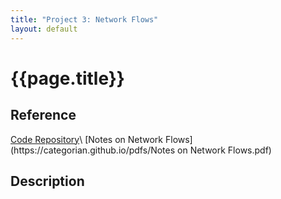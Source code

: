 ```yaml
---
title: "Project 3: Network Flows"
layout: default
---
```

<h1>{{page.title}}</h1>

<h2>Reference</h2>
<a href = "https://github.com/CategorIAN/CSCI_532_HW3">Code Repository</a>\
[Notes on Network Flows](https://categorian.github.io/pdfs/Notes on Network Flows.pdf)

<h2>Description</h2>
